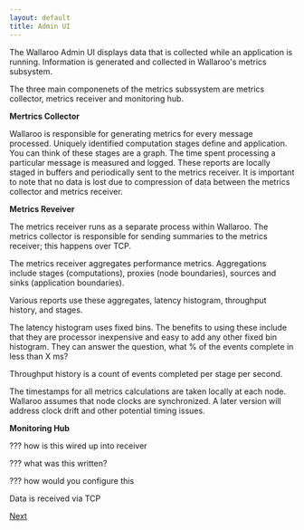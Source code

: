 ```yaml
---
layout: default
title: Admin UI
---
```


The Wallaroo Admin UI displays data that is collected while an application is running.  Information is generated and collected in Wallaroo's metrics subsystem.

The three main componenets of the metrics subssystem are metrics collector, metrics receiver and monitoring hub.


__Mertrics Collector__

Wallaroo is responsible for generating metrics for every message processed.  Uniquely identified computation stages define and application.  You can think of these stages are a graph.  The time spent processing a particular message is measured and logged. These reports are locally staged in buffers and periodically sent to the metrics receiver.  It is important to note that no data is lost due to compression of data between the metrics collector and metrics receiver.

__Metrics Reveiver__

The metrics receiver runs as a separate process within Wallaroo.  The metrics collector is responsible for sending summaries to the metrics receiver; this happens over TCP.

The metrics receiver aggregates performance metrics.  Aggregations include stages (computations), proxies (node boundaries), sources and sinks (application boundaries).  

Various reports use these aggregates, latency histogram, throughput history, and stages.

The latency histogram uses fixed bins.   The benefits to using these include that they are processor inexpensive and easy to add any other fixed bin histogram.  They can answer the question, what % of the events complete in less than X ms?

Throughput history is a count of events completed per stage per second.

The timestamps for all metrics calculations are taken locally at each node.  Wallaroo assumes that node clocks are synchronized. A later version will address clock drift and other potential timing issues.

__Monitoring Hub__

??? how is this wired  up into receiver 

??? what was this written? 

??? how would you configure this

Data is received via TCP





[Next](troubleshoot)
